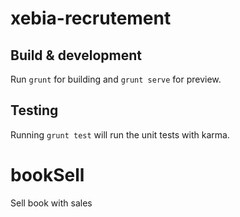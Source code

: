 
# xebia-recrutement


## Build & development

Run `grunt` for building and `grunt serve` for preview.

## Testing

Running `grunt test` will run the unit tests with karma.
# bookSell
Sell book with sales

